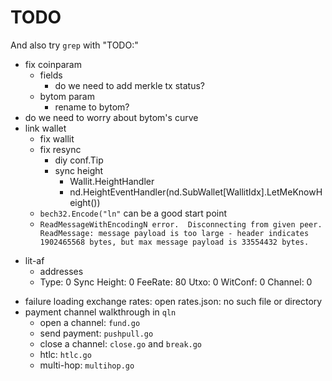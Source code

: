 # TODO

And also try `grep` with "TODO:"

+ fix coinparam
    * fields
        - do we need to add merkle tx status? 
    * bytom param
        - rename to bytom?
+ do we need to worry about bytom's curve
+ link wallet
    + fix wallit
    * fix resync
        - diy conf.Tip
        - sync height
            + Wallit.HeightHandler
            + nd.HeightEventHandler(nd.SubWallet[WallitIdx].LetMeKnowHeight())
    + `bech32.Encode("ln"` can be a good start point
    + `ReadMessageWithEncodingN error.  Disconnecting from given peer. ReadMessage: message payload is too large - header indicates 1902465568 bytes, but max message payload is 33554432 bytes.`
- lit-af
    + addresses
    + Type: 0   Sync Height: 0  FeeRate: 80 Utxo: 0 WitConf: 0 Channel: 0
+ failure loading exchange rates: open rates.json: no such file or directory
+ payment channel walkthrough in `qln`
    * open a channel: `fund.go`
    * send payment: `pushpull.go`
    * close a channel: `close.go` and `break.go`
    * htlc: `htlc.go`
    * multi-hop: `multihop.go`
